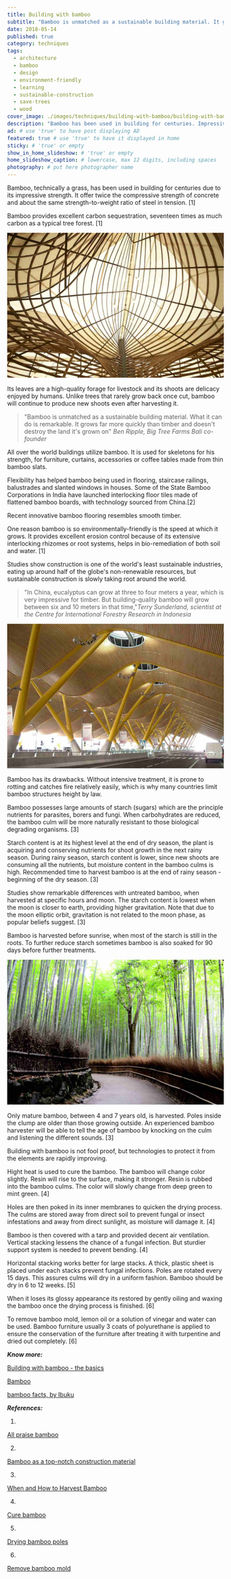 ```yaml
---
title: Building with bamboo
subtitle: "Bamboo is unmatched as a sustainable building material. It grows quickly and doesn't destroy the land."
date: 2018-05-14
published: true
category: techniques
tags:
  - architecture
  - bamboo
  - design
  - environment-friendly
  - learning
  - sustainable-construction
  - save-trees
  - wood
cover_image: ./images/techniques/building-with-bamboo/building-with-bamboo.jpg
description: "Bamboo has been used in building for centuries. Impressive strength, twice the compressive strength of concrete and same strength-to-weight of steel in tension." # max 160 cos dunno how to trip it, yet...
ad: # use 'true' to have post displaying AD
featured: true # use 'true' to have it displayed in home
sticky: # 'true' or empty
show_in_home_slideshow: # 'true' or empty
home_slideshow_caption: # lowercase, max 12 digits, including spaces
photography: # put here photographer name
---
```

Bamboo, technically a grass, has been used in building for centuries due to its impressive strength. It offer twice the compressive strength of concrete and about the same strength-to-weight ratio of steel in tension. [1]

Bamboo provides excellent carbon sequestration, seventeen times as much carbon as a typical tree forest. [1]

![Bamboo Structure](./images/techniques/building-with-bamboo/building-with-bamboo-03.jpg)

Its leaves are a high-quality forage for livestock and its shoots are delicacy enjoyed by humans. Unlike trees that rarely grow back once cut, bamboo will continue to produce new shoots even after harvesting it.

>"Bamboo is unmatched as a sustainable building material. What it can do is remarkable. It grows far more quickly than timber and doesn't destroy the land it's grown on" _Ben Ripple, Big Tree Farms Bali co-founder_

All over the world buildings utilize bamboo. It is used for skeletons for his strength, for furniture, curtains, accessories or coffee tables made from thin bamboo slats.

Flexibility has helped bamboo being used in flooring, staircase railings, balustrades and slanted windows in houses. Some of the State Bamboo Corporations in India have launched interlocking floor tiles made of flattened bamboo boards, with technology sourced from China.[2]

Recent innovative bamboo flooring resembles smooth timber.

One reason bamboo is so environmentally-friendly is the speed at which it grows. It provides excellent erosion control because of its extensive interlocking rhizomes or root systems, helps in bio-remediation of both soil and water. [1]

Studies show construction is one of the world's least sustainable industries, eating up around half of the globe's non-renewable resources, but sustainable construction is slowly taking root around the world.

>"In China, eucalyptus can grow at three to four meters a year, which is very impressive for timber. But building-quality bamboo will grow between six and 10 meters in that time,"_Terry Sunderland, scientist at the Centre for International Forestry Research in Indonesia_

![Madrid Barajas Airport](./images/techniques/building-with-bamboo/building-with-bamboo-04.jpg)

Bamboo has its drawbacks. Without intensive treatment, it is prone to rotting and catches fire relatively easily, which is why many countries limit bamboo structures height by law.

Bamboo possesses large amounts of starch (sugars) which are the principle nutrients for parasites, borers and fungi. When carbohydrates are reduced, the bamboo culm will be more naturally resistant to those biological degrading organisms. [3]

Starch content is at its highest level at the end of dry season, the plant is acquiring and conserving nutrients for shoot growth in the next rainy season. During rainy season, starch content is lower, since new shoots are consuming all the nutrients, but moisture content in the bamboo culms is high. Recommended time to harvest bamboo is at the end of rainy season - beginning of the dry season. [3]

Studies show remarkable differences with untreated bamboo, when harvested at specific hours and moon. The starch content is lowest when the moon is closer to earth, providing higher gravitation. Note that due to the moon elliptic orbit, gravitation is not related to the moon phase, as popular beliefs suggest. [3]

Bamboo is harvested before sunrise, when most of the starch is still in the roots. To further reduce starch sometimes bamboo is also soaked for 90 days before further treatments.

![Bamboo Forest in Japan](./images/techniques/building-with-bamboo/building-with-bamboo-02.jpg)


Only mature bamboo, between 4 and 7 years old, is harvested. Poles inside the clump are older than those growing outside. An experienced bamboo harvester will be able to tell the age of bamboo by knocking on the culm and listening the different sounds. [3]

Building with bamboo is not fool proof, but technologies to protect it from the elements are rapidly improving.

Hight heat is used to cure the bamboo. The bamboo will change color slightly. Resin will rise to the surface, making it stronger. Resin is rubbed into the bamboo culms. The color will slowly change from deep green to mint green. [4]

Holes are then poked in its inner membranes to quicken the drying process. The culms are stored away from direct soil to prevent fungal or insect infestations and away from direct sunlight, as moisture will damage it. [4]

Bamboo is then covered with a tarp and provided decent air ventilation. Vertical stacking lessens the chance of a fungal infection. But sturdier support system is needed to prevent bending. [4]

Horizontal stacking works better for large stacks. A thick, plastic sheet is placed under each stacks prevent fungal infections. Poles are rotated every 15 days. This assures culms will dry in a uniform fashion. Bamboo should be dry in 6 to 12 weeks. [5]

When it loses its glossy appearance its restored by gently oiling and waxing the bamboo once the drying process is finished. [6]

To remove bamboo mold, lemon oil or a solution of vinegar and water can be used. Bamboo furniture usually 3 coats of polyurethane is applied to ensure the conservation of the furniture after treating it with turpentine and dried out completely. [6]

**_Know more:_**

[Building with bamboo -  the basics](https://www.buildingtrustinternational.org/BTIBambooToolkit.pdf)

[Bamboo](https://en.wikipedia.org/wiki/Bamboo)

[bamboo facts, by Ibuku](http://ibuku.com/resources/bamboo-facts/)

**_References:_**

1.
[All praise bamboo](http://www.cultureofpermaculture.org/blog/2014/01/all-praise-bamboo/)

2.
[Bamboo as a top-notch construction material](http://www.asiagreenbuildings.com/9299/bamboo-top-notch-construction-material/)

3.
[When and How to Harvest Bamboo ](https://www.guaduabamboo.com/cultivation/when-and-how-to-harvest-bamboo)

4.
[Cure bamboo](https://www.wikihow.com/Cure-Bamboo)

5.
[Drying bamboo poles](https://www.guaduabamboo.com/preservation/drying-bamboo-poles)

6.
[Remove bamboo mold](https://www.guaduabamboo.com/preservation/how-to-remove-bamboo-mold)
